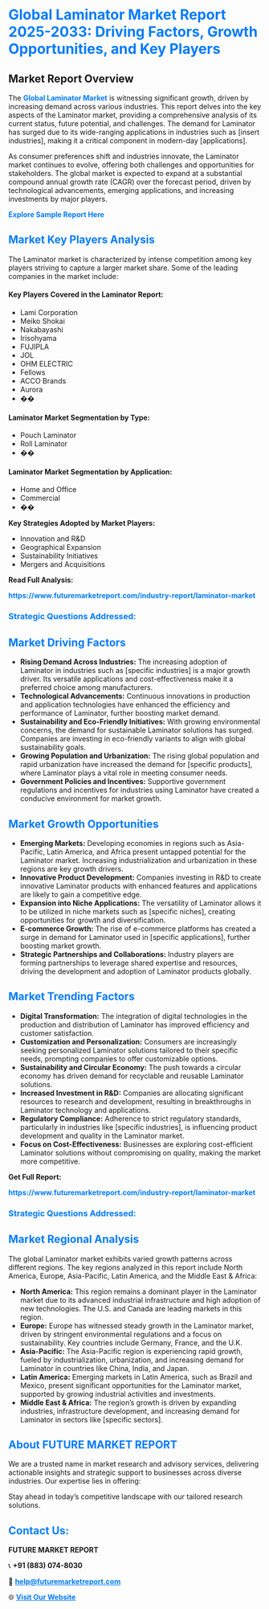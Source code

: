 <h1 style="color: #007BFF;">Global Laminator Market Report 2025-2033: Driving Factors, Growth Opportunities, and Key Players</h1>

<section id="overview">
<h2>Market Report Overview</h2>
<p>The <a href="https://www.futuremarketreport.com/industry-report/laminator-market" style="color: #007BFF; text-decoration: none;"><strong>Global Laminator Market</strong></a> is witnessing significant growth, driven by increasing demand across various industries. This report delves into the key aspects of the Laminator market, providing a comprehensive analysis of its current status, future potential, and challenges. The demand for Laminator has surged due to its wide-ranging applications in industries such as [insert industries], making it a critical component in modern-day [applications].</p>
<p>As consumer preferences shift and industries innovate, the Laminator market continues to evolve, offering both challenges and opportunities for stakeholders. The global market is expected to expand at a substantial compound annual growth rate (CAGR) over the forecast period, driven by technological advancements, emerging applications, and increasing investments by major players.</p>
</section>

<section id="overview">
<p><a href="https://www.futuremarketreport.com/request-sample/reportId=114037" style="color: #007BFF; text-decoration: none;"><strong>Explore Sample Report Here</strong></a></p>
</section>

<section id="key-players">
<h2 style="color: #007BFF;">Market Key Players Analysis</h2>
<p>The Laminator market is characterized by intense competition among key players striving to capture a larger market share. Some of the leading companies in the market include:</p>
<h4>Key Players Covered in the Laminator Report:</h4>
<ul><li>Lami Corporation</li><li>Meiko Shokai</li><li>Nakabayashi</li><li>Irisohyama</li><li>FUJIPLA</li><li>JOL</li><li>OHM ELECTRIC</li><li>Fellows</li><li>ACCO Brands</li><li>Aurora</li><li>��</li></ul>
<h4>Laminator Market Segmentation by Type:</h4>
<ul><li>Pouch Laminator</li><li>Roll Laminator</li><li>��</li></ul>

<h4>Laminator Market Segmentation by Application:</h4>
<ul><li>Home and Office</li><li>Commercial</li><li>��</li></ul>
<p><strong>Key Strategies Adopted by Market Players:</strong></p>
<ul>
<li>Innovation and R&D</li>
<li>Geographical Expansion</li>
<li>Sustainability Initiatives</li>
<li>Mergers and Acquisitions</li>
</ul>
</section>

<section>
<p><strong>Read Full Analysis: </strong></p><a href="https://www.futuremarketreport.com/industry-report/laminator-market" style="color: #007BFF; text-decoration: none;"><strong>https://www.futuremarketreport.com/industry-report/laminator-market</strong></a>
<h3 style="color: #007BFF;">Strategic Questions Addressed:</h3>
</section>

<section id="driving-factors">
<h2 style="color: #007BFF;">Market Driving Factors</h2>
<ul>
<li><strong>Rising Demand Across Industries:</strong> The increasing adoption of Laminator in industries such as [specific industries] is a major growth driver. Its versatile applications and cost-effectiveness make it a preferred choice among manufacturers.</li>
<li><strong>Technological Advancements:</strong> Continuous innovations in production and application technologies have enhanced the efficiency and performance of Laminator, further boosting market demand.</li>
<li><strong>Sustainability and Eco-Friendly Initiatives:</strong> With growing environmental concerns, the demand for sustainable Laminator solutions has surged. Companies are investing in eco-friendly variants to align with global sustainability goals.</li>
<li><strong>Growing Population and Urbanization:</strong> The rising global population and rapid urbanization have increased the demand for [specific products], where Laminator plays a vital role in meeting consumer needs.</li>
<li><strong>Government Policies and Incentives:</strong> Supportive government regulations and incentives for industries using Laminator have created a conducive environment for market growth.</li>
</ul>
</section>

<section id="growth-opportunities">
<h2 style="color: #007BFF;">Market Growth Opportunities</h2>
<ul>
<li><strong>Emerging Markets:</strong> Developing economies in regions such as Asia-Pacific, Latin America, and Africa present untapped potential for the Laminator market. Increasing industrialization and urbanization in these regions are key growth drivers.</li>
<li><strong>Innovative Product Development:</strong> Companies investing in R&D to create innovative Laminator products with enhanced features and applications are likely to gain a competitive edge.</li>
<li><strong>Expansion into Niche Applications:</strong> The versatility of Laminator allows it to be utilized in niche markets such as [specific niches], creating opportunities for growth and diversification.</li>
<li><strong>E-commerce Growth:</strong> The rise of e-commerce platforms has created a surge in demand for Laminator used in [specific applications], further boosting market growth.</li>
<li><strong>Strategic Partnerships and Collaborations:</strong> Industry players are forming partnerships to leverage shared expertise and resources, driving the development and adoption of Laminator products globally.</li>
</ul>
</section>

<section id="trending-factors">
<h2 style="color: #007BFF;">Market Trending Factors</h2>
<ul>
<li><strong>Digital Transformation:</strong> The integration of digital technologies in the production and distribution of Laminator has improved efficiency and customer satisfaction.</li>
<li><strong>Customization and Personalization:</strong> Consumers are increasingly seeking personalized Laminator solutions tailored to their specific needs, prompting companies to offer customizable options.</li>
<li><strong>Sustainability and Circular Economy:</strong> The push towards a circular economy has driven demand for recyclable and reusable Laminator solutions.</li>
<li><strong>Increased Investment in R&D:</strong> Companies are allocating significant resources to research and development, resulting in breakthroughs in Laminator technology and applications.</li>
<li><strong>Regulatory Compliance:</strong> Adherence to strict regulatory standards, particularly in industries like [specific industries], is influencing product development and quality in the Laminator market.</li>
<li><strong>Focus on Cost-Effectiveness:</strong> Businesses are exploring cost-efficient Laminator solutions without compromising on quality, making the market more competitive.</li>
</ul>
</section>

<section>
<p><strong>Get Full Report: </strong></p><a href="https://www.futuremarketreport.com/industry-report/laminator-market" style="color: #007BFF; text-decoration: none;"><strong>https://www.futuremarketreport.com/industry-report/laminator-market</strong></a>
<h3 style="color: #007BFF;">Strategic Questions Addressed:</h3>
</section>


<section id="regional-analysis">
<h2 style="color: #007BFF;">Market Regional Analysis</h2>
<p>The global Laminator market exhibits varied growth patterns across different regions. The key regions analyzed in this report include North America, Europe, Asia-Pacific, Latin America, and the Middle East & Africa:</p>
<ul>
<li><strong>North America:</strong> This region remains a dominant player in the Laminator market due to its advanced industrial infrastructure and high adoption of new technologies. The U.S. and Canada are leading markets in this region.</li>
<li><strong>Europe:</strong> Europe has witnessed steady growth in the Laminator market, driven by stringent environmental regulations and a focus on sustainability. Key countries include Germany, France, and the U.K.</li>
<li><strong>Asia-Pacific:</strong> The Asia-Pacific region is experiencing rapid growth, fueled by industrialization, urbanization, and increasing demand for Laminator in countries like China, India, and Japan.</li>
<li><strong>Latin America:</strong> Emerging markets in Latin America, such as Brazil and Mexico, present significant opportunities for the Laminator market, supported by growing industrial activities and investments.</li>
<li><strong>Middle East & Africa:</strong> The region’s growth is driven by expanding industries, infrastructure development, and increasing demand for Laminator in sectors like [specific sectors].</li>
</ul>
</section>

<footer>
<h2 style="color: #007BFF;">About FUTURE MARKET REPORT</h2>
<p>We are a trusted name in market research and advisory services, delivering actionable insights and strategic support to businesses across diverse industries. Our expertise lies in offering:</p>

<p>Stay ahead in today’s competitive landscape with our tailored research solutions.</p>

<h2 style="color: #007BFF;">Contact Us:</h2>
<p><strong>FUTURE MARKET REPORT</strong></p>
<p>📞 <strong>+91 (883) 074-8030</strong></p>
<p>📧 <strong><a href="mailto:help@futuremarketreport.com" style="color: #007BFF;">help@futuremarketreport.com</a></strong></p>
<p>🌐 <strong><a href="https://www.futuremarketreport.com/" style="color: #007BFF;">Visit Our Website</a></strong></p>
</footer>